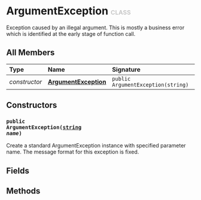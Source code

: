 # ArgumentException <font color="#C8C8C8" size="3">CLASS</font>

Exception caused by an illegal argument. This is mostly a business error which is identified at the early stage of function call.

## All Members
|**Type**|**Name**|**Signature**
|:-------|:-------|:------------
|*constructor*|<a href="#c-ArgumentException-string"><b>ArgumentException</b></a>|`public ArgumentException(string)`

## Constructors
<a name="c-ArgumentException-string"></a>
### <code>public ArgumentException([string](../../String) *name*)</code>
Create a standard ArgumentException instance with specified parameter name. The message format for this exception is fixed.
## Fields

## Methods
